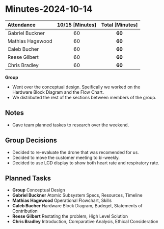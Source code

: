 # Minutes-2024-10-14

| Attendance       | 10/15 [Minutes] | Total [Minutes]  
| :----            | :----:          | :----:          |
| Gabriel Buckner  | 60              |**60**           |
| Mathias Hagewood | 60              |**60**           |
| Caleb Bucher     | 60              |**60**           |
| Reese Gilbert    | 60              |**60**           | 
| Chris Bradley    | 60              |**60**           |   

    
**Group**  
- Went over the conceptual design. Speifically we worked on the Hardware Block Diagram and the Flow Chart. 
- We distributed the rest of the sections between members of the group. 

## Notes 
- Gave team planned taskes to research over the weekend. 
  
  
## Group Decisions
- Decided to re-evaluate the drone that was recomended for us. 
- Decided to move the customer meeting to bi-weekly. 
- Decided to use LCD display to show both heart rate and respiratory rate. 


## Planned Tasks
- **Group**  Conceptual Design 
- **Gabriel Buckner** Atomic Subsystem Specs, Resources, Timeline  
- **Mathias Hagewood** Operational Flowchart, Skills
- **Caleb Bucher** Hardware Block Diagram, Budeget, Statements of Contribution
- **Reese Gilbert** Restating the problem, High Level Solution 
- **Chris Bradley** Introduction, Comparative Analysis, Ethical Consideration 

